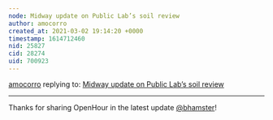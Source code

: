 ```yaml
---
node: Midway update on Public Lab’s soil review
author: amocorro
created_at: 2021-03-02 19:14:20 +0000
timestamp: 1614712460
nid: 25827
cid: 28274
uid: 700923
---
```




[amocorro](../profile/amocorro) replying to: [Midway update on Public Lab’s soil review](../notes/bhamster/03-02-2021/midway-update-on-public-lab-s-soil-review)

----
Thanks for sharing OpenHour in the latest update [@bhamster](/profile/bhamster)!
